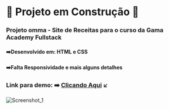 # :construction: Projeto em Construção :construction:

### Projeto omma - Site de Receitas para o curso da Gama Academy Fullstack
#### :arrow_right:Desenvolvido em: HTML e CSS
#### :arrow_right:Falta Responsividade e mais alguns detalhes

### Link para demo: :arrow_right: [Clicando Aqui](https://hudsonmenezes.github.io/omma_receitas/) :arrow_lower_left:


![Screenshot_1](https://user-images.githubusercontent.com/99617992/184394648-25ca64b7-a769-4d60-9f71-ab1453478593.png)
